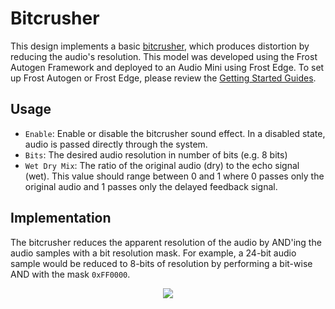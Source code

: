 # Bitcrusher
This design implements a basic [bitcrusher](https://en.wikipedia.org/wiki/Bitcrusher), which produces distortion by reducing the audio's resolution. This model was developed using the Frost Autogen Framework and deployed to an Audio Mini using Frost Edge. To set up Frost Autogen or Frost Edge, please review the [Getting Started Guides](https://github.com/fpga-open-speech-tools/docs/tree/master/getting_started). 

## Usage
 - `Enable`: Enable or disable the bitcrusher sound effect. In a disabled state, audio is passed directly through the system.
 - `Bits`: The desired audio resolution in number of bits (e.g. 8 bits)
 - `Wet Dry Mix`: The ratio of the original audio (dry) to the echo signal (wet). This value should range between 0 and 1 where 0 passes only the original audio and 1 passes only the delayed feedback signal.
 
## Implementation
The bitcrusher reduces the apparent resolution of the audio by AND'ing the audio samples with a bit resolution mask. For example, a 24-bit audio sample would be reduced to 8-bits of resolution by performing a bit-wise AND with the mask `0xFF0000`.
<p align="center">
  <img src="bitcrusher.png" />
</p>
